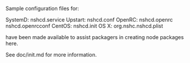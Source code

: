 Sample configuration files for:

SystemD: nshcd.service
Upstart: nshcd.conf
OpenRC:  nshcd.openrc
         nshcd.openrcconf
CentOS:  nshcd.init
OS X:    org.nshc.nshcd.plist

have been made available to assist packagers in creating node packages here.

See doc/init.md for more information.
